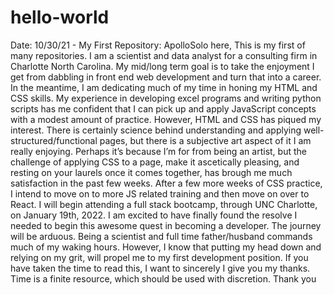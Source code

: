 # hello-world
Date: 10/30/21 - 
My First Repository:
ApolloSolo here, 
This is my first of many repositories. I am a scientist and data analyst for a consulting firm in Charlotte North Carolina. My mid/long term goal is to take the enjoyment I get from dabbling in front end web development and turn that into a career. In the meantime, I am dedicating much of my time in honing my HTML and CSS skills. My experience in developing excel programs and writing python scripts has me confident that I can pick up and apply JavaScript concepts with a modest amount of practice. However, HTML and CSS has piqued my interest. There is certainly science behind understanding and applying well-structured/functional pages, but there is a subjective art aspect of it I am really enjoying. Perhaps it’s because I’m for from being an artist, but the challenge of applying CSS to a page, make it ascetically pleasing, and resting on your laurels once it comes together, has brough me much satisfaction in the past few weeks. 
After a few more weeks of CSS practice, I intend to move on to more JS related training and then move on over to React. I will begin attending a full stack bootcamp, through UNC Charlotte, on January 19th, 2022. I am excited to have finally found the resolve I needed to begin this awesome quest in becoming a developer. The journey will be arduous. Being a scientist and full time father/husband commands much of my waking hours. However, I know that putting my head down and relying on my grit, will propel me to my first development position. 
If you have taken the time to read this, I want to sincerely I give you my thanks. Time is a finite resource, which should be used with discretion.
Thank you
